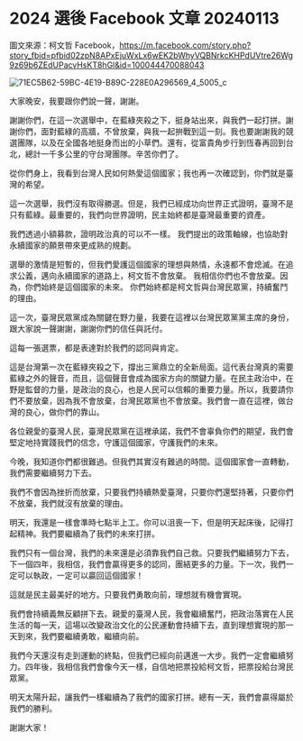 # 2024 選後 Facebook 文章 20240113

圖文來源：柯文哲 Facebook，https://m.facebook.com/story.php?story_fbid=pfbid02zpN8APxEjuWxLx6wEK2bWhyVQBNrkcKHPdUVtre26Wg9z69b6ZEdUPacvHsKT8hGl&id=100044470088043

![71EC5B62-59BC-4E19-B89C-228E0A296569_4_5005_c](https://hackmd.io/_uploads/BJ8FQzxta.jpg)

大家晚安，我要跟你們說一聲，謝謝。

謝謝你們，在這一次選舉中，在藍綠夾殺之下，挺身站出來，與我們一起打拼。謝謝你們，面對藍綠的高牆，不曾放棄，與我一起拚戰到這一刻。我也要謝謝我的競選團隊，以及在全國各地挺身而出的小草們。還有，從富貴角步行到恆春再回到台北，總計一千多公里的守台灣團隊。辛苦你們了。

從你們身上，我看到台灣人民如何熱愛這個國家；我也再一次確認到，你們就是臺灣的希望。

這一次選舉，我們沒有取得勝選。但是，我們已經成功向世界正式證明，臺灣不是只有藍綠。最重要的，我們向世界證明，民主始終都是臺灣最重要的資產。

我們透過小額募款，證明政治真的可以不一樣。
我們提出的政策軸線，也協助對永續國家的願景帶來更成熟的規劃。

選舉的激情是短暫的，但我們愛護這個國家的理想與熱情，永遠都不會熄滅。在追求公義，邁向永續國家的道路上，柯文哲不會放棄。
我相信你們也不會放棄。因為，你們始終是這個國家的未來。
你們始終都是柯文哲與台灣民眾黨，持續奮鬥的理由。

這一次，臺灣民眾黨成為關鍵在野力量，我要在這裡以台灣民眾黨黨主席的身份，跟大家說一聲謝謝，謝謝你們的信任與託付。

這每一張選票，都是表達對於我們的認同與肯定。

這是台灣第一次在藍綠夾殺之下，撐出三黨鼎立的全新局面。這代表台灣真的需要藍綠之外的聲音，而且，這個聲音會成為國家方向的關鍵力量。在民主政治中，在野是監督的力量，是政治的良心，也是人民可以信賴的重要力量。所以，我要請你們不要放棄，因為我不會放棄，台灣民眾黨也不會放棄。我們會一直在這裡，做台灣的良心，做你們的靠山。

各位親愛的臺灣人民，臺灣民眾黨在這裡承諾，我們不會辜負你們的期望，我們會堅定地持實踐我們的信念，守護這個國家，守護我們的未來。

今晚，我知道你們都很難過。但我們其實沒有難過的時間。這個國家會一直轉動，我們需要繼續努力下去。

我們不會因為挫折而放棄，只要我們持續熱愛臺灣，只要你們還堅持著，只要你們不放棄，我們就沒有放棄的理由。

明天，我還是一樣會準時七點半上工。你可以沮喪一下，但是明天起床後，記得打起精神。我們要繼續為了我們的未來打拼。

我們只有一個台灣，我們的未來還是必須靠我們自己救。只要我們繼續努力下去，下一個四年，我相信，我們會贏得更多的認同，團結更多的力量。下一次，我們一定可以執政，一定可以贏回這個國家！

這就是民主最美好的地方。只要我們勇敢向前，理想就有機會實現。

我們會持續義無反顧拼下去。親愛的臺灣人民，我會繼續奮鬥，把政治落實在人民生活的每一天，這場以改變政治文化的公民運動會持續下去，直到理想實現的那一天到來，我們要繼續勇敢，繼續向前。

我們今天還沒有走到運動的終點，但我們已經向前邁進一大步。我們一定會繼續努力。四年後，我相信我們會像今天一樣，自信地把票投給柯文哲，把票投給台灣民眾黨。

明天太陽升起，讓我們一樣繼續為了我們的國家打拼。總有一天，我們會贏得屬於我們的勝利。

謝謝大家！

